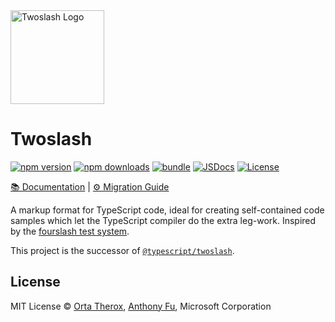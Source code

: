 <img src="https://twoslash.netlify.app/logo.svg" alt="Twoslash Logo" width="150">

# Twoslash

[![npm version][npm-version-src]][npm-version-href]
[![npm downloads][npm-downloads-src]][npm-downloads-href]
[![bundle][bundle-src]][bundle-href]
[![JSDocs][jsdocs-src]][jsdocs-href]
[![License][license-src]][license-href]

[📚 Documentation](https://twoslash.netlify.app/) | [⚙️ Migration Guide](https://twoslash.netlify.app/guide/migrate)

A markup format for TypeScript code, ideal for creating self-contained code samples which let the TypeScript compiler do the extra leg-work. Inspired by the [fourslash test system](https://github.com/orta/typescript-notes/blob/master/systems/testing/fourslash.md).

This project is the successor of [`@typescript/twoslash`](https://github.com/microsoft/TypeScript-Website/tree/v2/packages/ts-twoslasher).

## License

MIT License © [Orta Therox](https://github.com/orta), [Anthony Fu](https://github.com/antfu), Microsoft Corporation

<!-- Badges -->

[npm-version-src]: https://img.shields.io/npm/v/twoslash?style=flat&colorA=080f12&colorB=1fa669
[npm-version-href]: https://npmjs.com/package/twoslash
[npm-downloads-src]: https://img.shields.io/npm/dm/twoslash?style=flat&colorA=080f12&colorB=1fa669
[npm-downloads-href]: https://npmjs.com/package/twoslash
[bundle-src]: https://img.shields.io/bundlephobia/minzip/twoslash?style=flat&colorA=080f12&colorB=1fa669&label=minzip
[bundle-href]: https://bundlephobia.com/result?p=twoslash
[license-src]: https://img.shields.io/github/license/twoslashes/twoslash.svg?style=flat&colorA=080f12&colorB=1fa669
[license-href]: https://github.com/twoslashes/twoslash/blob/main/LICENSE
[jsdocs-src]: https://img.shields.io/badge/jsdocs-reference-080f12?style=flat&colorA=080f12&colorB=1fa669
[jsdocs-href]: https://www.jsdocs.io/package/twoslash
